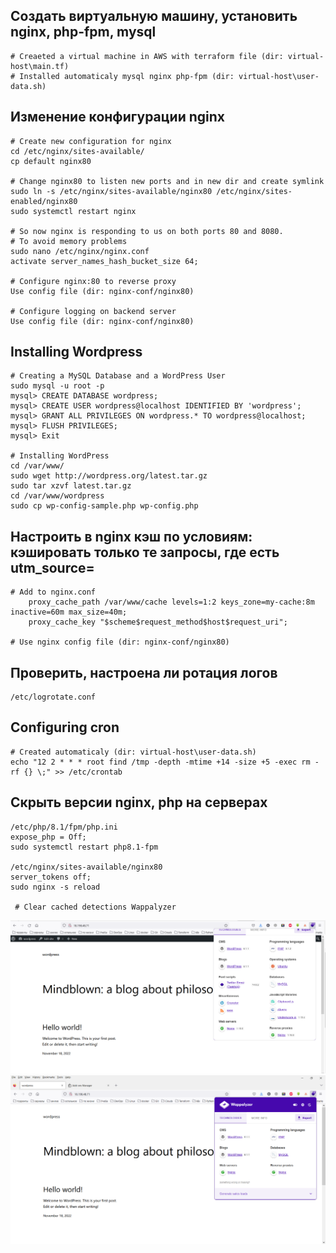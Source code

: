 ## Создать виртуальную машину, установить nginx, php-fpm, mysql
```
# Creaeted a virtual machine in AWS with terraform file (dir: virtual-host\main.tf)
# Installed automaticaly mysql nginx php-fpm (dir: virtual-host\user-data.sh)

```

## Изменение конфигурации nginx
```
# Create new configuration for nginx
cd /etc/nginx/sites-available/
cp default nginx80

# Change nginx80 to listen new ports and in new dir and create symlink
sudo ln -s /etc/nginx/sites-available/nginx80 /etc/nginx/sites-enabled/nginx80
sudo systemctl restart nginx

# So now nginx is responding to us on both ports 80 and 8080.
# To avoid memory problems
sudo nano /etc/nginx/nginx.conf
activate server_names_hash_bucket_size 64;

# Configure nginx:80 to reverse proxy
Use config file (dir: nginx-conf/nginx80)

# Configure logging on backend server
Use config file (dir: nginx-conf/nginx80)

```

## Installing Wordpress
```
# Creating a MySQL Database and a WordPress User
sudo mysql -u root -p
mysql> CREATE DATABASE wordpress;
mysql> CREATE USER wordpress@localhost IDENTIFIED BY 'wordpress';
mysql> GRANT ALL PRIVILEGES ON wordpress.* TO wordpress@localhost;
mysql> FLUSH PRIVILEGES;
mysql> Exit

# Installing WordPress
cd /var/www/
sudo wget http://wordpress.org/latest.tar.gz
sudo tar xzvf latest.tar.gz
cd /var/www/wordpress
sudo cp wp-config-sample.php wp-config.php

```

## Настроить в nginx кэш по условиям: кэшировать только те запросы, где есть utm_source=
```
# Add to nginx.conf
    proxy_cache_path /var/www/cache levels=1:2 keys_zone=my-cache:8m inactive=60m max_size=40m;
    proxy_cache_key "$scheme$request_method$host$request_uri";

# Use nginx config file (dir: nginx-conf/nginx80)

```

## Проверить, настроена ли ротация логов
```
/etc/logrotate.conf

```
## Configuring cron
```
# Created automaticaly (dir: virtual-host\user-data.sh)
echo "12 2 * * * root find /tmp -depth -mtime +14 -size +5 -exec rm -rf {} \;" >> /etc/crontab

```

## Cкрыть версии nginx, php на серверах
```
/etc/php/8.1/fpm/php.ini
expose_php = Off;
sudo systemctl restart php8.1-fpm

/etc/nginx/sites-available/nginx80
server_tokens off;
sudo nginx -s reload

 # Clear cached detections Wappalyzer
```

<img src="./images/with_versions.png"><br>
<img src="./images/without_versions.png"><br>